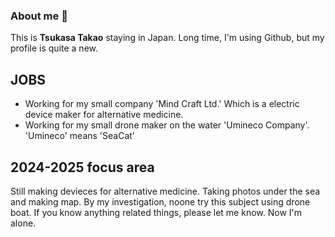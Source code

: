 ### About me 👋

<!--
**ttakao/ttakao** is a ✨ _special_ ✨ repository because its `README.md` (this file) appears on your GitHub profile.

- 🔭 I’m currently working on ...
- 🌱 I’m currently learning ...
- 👯 I’m looking to collaborate on ...
- 🤔 I’m looking for help with ...
- 💬 Ask me about ...
- 📫 How to reach me: ...
- 😄 Pronouns: ...
- ⚡ Fun fact: ...
-->

This is **Tsukasa Takao** staying in Japan.
Long time, I'm using Github, but my profile is quite a new.

## JOBS
- Working for my small company 'Mind Craft Ltd.' Which is a electric device maker for alternative medicine.<br/>
- Working for my small drone maker on the water 'Umineco Company'. 'Umineco' means 'SeaCat'

## 2024-2025 focus area
Still making devieces for alternative medicine.
Taking photos under the sea and making map. By my investigation, noone try this subject using drone boat.
If you know anything related things, please let me know. Now I'm alone. 
